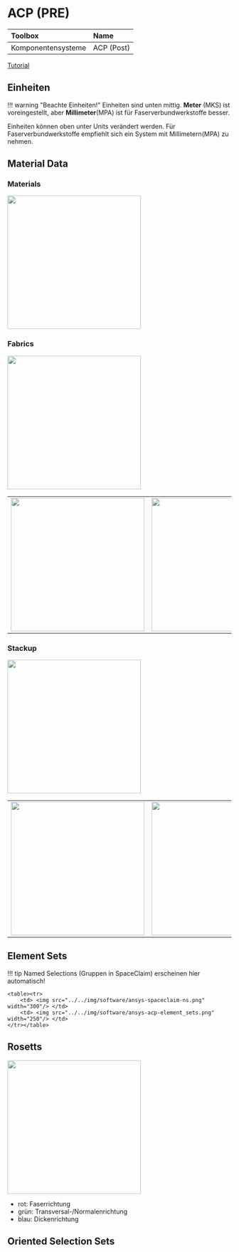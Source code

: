 # ACP (PRE)

| Toolbox  | Name  |
|:--- | :--- |
| Komponentensysteme | ACP (Post) |


[Tutorial](https://www.youtube.com/watch?v=f2Nik2-Qs0M&list=PLvsJbyBB0CMd4MRh5_BCWxVdnD6jaaIQf)

## Einheiten

!!! warning "Beachte Einheiten!"
    Einheiten sind unten mittig.
    **Meter** (MKS) ist voreingestellt, aber **Millimeter**(MPA) ist für Faserverbundwerkstoffe besser.

Einheiten können oben unter Units verändert werden.
Für Faserverbundwerkstoffe empfiehlt sich ein System mit Millimetern(MPA) zu nehmen.

## Material Data

### Materials

<img src="../../img/software/ansys-acp-materials.PNG" width="300"/>

### Fabrics

<img src="https://www.toray.eu/de/products/images/car_003_img_01.jpg" width="300"/>

<table><tr>
    <td> <img src="../../img/software/ansys-acp-fabrics-general.PNG" width="300"/> </td>
    <td> <img src="../../img/software/ansys-acp-fabrics-analysis.PNG" width="300"/> </td>
</tr></table>

### Stackup
<img src="https://www.compositeshop.de/xoshop/images/thumbnail/produkte/large/carbon_fiber_plate__1_.jpg" width="300"/>
<table><tr>
    <td> <img src="../../img/software/ansys-acp-stackup-general.png" width="300"/> </td>
    <td> <img src="../../img/software/ansys-acp-stackup-analysis.png" width="300"/> </td>
</tr></table>

## Element Sets

!!! tip
    Named Selections (Gruppen in SpaceClaim) erscheinen hier automatisch!

    <table><tr>
        <td> <img src="../../img/software/ansys-spaceclaim-ns.png" width="300"/> </td>
        <td> <img src="../../img/software/ansys-acp-element_sets.png" width="250"/> </td>
    </tr></table>

## Rosetts

<img src="../../img/software/ansys-acp-rosettes.png" width="300"/>

- rot: Faserrichtung
- grün: Transversal-/Normalenrichtung
- blau: Dickenrichtung

## Oriented Selection Sets
